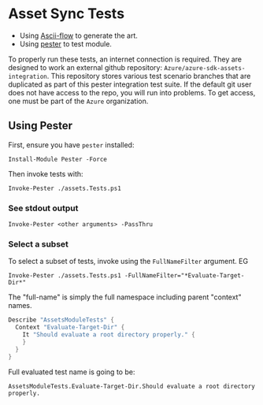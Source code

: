 # Asset Sync Tests

- Using [Ascii-flow](https://asciiflow.com/#/) to generate the art.
- Using [pester](https://pester.dev/docs/quick-start) to test module.

To properly run these tests, an internet connection is required. They are designed to work an external github repository: `Azure/azure-sdk-assets-integration`. This repository stores various test scenario branches that are duplicated as part of this pester integration test suite. If the default git user does not have access to the repo, you will run into problems. To get access, one must be part of the `Azure` organization.

## Using Pester

First, ensure you have `pester` installed:

`Install-Module Pester -Force`

Then invoke tests with:

`Invoke-Pester ./assets.Tests.ps1`

### See stdout output

`Invoke-Pester <other arguments> -PassThru`

### Select a subset

To select a subset of tests, invoke using the `FullNameFilter` argument. EG

`Invoke-Pester ./assets.Tests.ps1 -FullNameFilter="*Evaluate-Target-Dir*"`

The "full-name" is simply the full namespace including parent "context" names.

```powershell
Describe "AssetsModuleTests" {
  Context "Evaluate-Target-Dir" {
    It "Should evaluate a root directory properly." {
    }
  }
}
```

Full evaluated test name is going to be:

`AssetsModuleTests.Evaluate-Target-Dir.Should evaluate a root directory properly.`